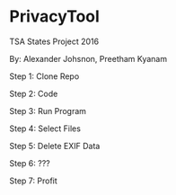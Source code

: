 # PrivacyTool
TSA States Project 2016

By: Alexander Johsnon, Preetham Kyanam

Step 1: Clone Repo

Step 2: Code

Step 3: Run Program

Step 4: Select Files

Step 5: Delete EXIF Data

Step 6: ???

Step 7: Profit


